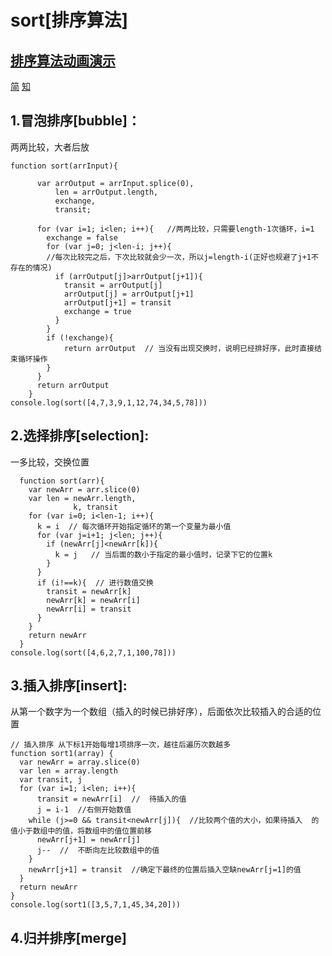 # sort[排序算法]   
## [排序算法动画演示](https://visualgo.net/en/sorting)  

[简](http://www.jianshu.com/p/7e6589306a27)
[知](https://zhuanlan.zhihu.com/p/27095748)

## 1.冒泡排序[bubble]：    
两两比较，大者后放
```
function sort(arrInput){

      var arrOutput = arrInput.splice(0),
          len = arrOutput.length,
          exchange,
          transit;
          
      for (var i=1; i<len; i++){   //两两比较，只需要length-1次循环，i=1
        exchange = false
        for (var j=0; j<len-i; j++){  
        //每次比较完之后，下次比较就会少一次，所以j=length-i(正好也规避了j+1不存在的情况)
          if (arrOutput[j]>arrOutput[j+1]){
            transit = arrOutput[j]
            arrOutput[j] = arrOutput[j+1]
            arrOutput[j+1] = transit
            exchange = true
          }  
        }
        if (!exchange){
            return arrOutput  // 当没有出现交换时，说明已经排好序，此时直接结束循环操作
        }
      }
      return arrOutput
    }
console.log(sort([4,7,3,9,1,12,74,34,5,78]))
```

## 2.选择排序[selection]:
一多比较，交换位置
```
  function sort(arr){
    var newArr = arr.slice(0)
    var len = newArr.length,
              k, transit
    for (var i=0; i<len-1; i++){
      k = i  // 每次循环开始指定循环的第一个变量为最小值
      for (var j=i+1; j<len; j++){
        if (newArr[j]<newArr[k]){
          k = j   // 当后面的数小于指定的最小值时，记录下它的位置k
        }
      }
      if (i!==k){  // 进行数值交换
        transit = newArr[k]
        newArr[k] = newArr[i]
        newArr[i] = transit
      }
    }
    return newArr 
  }
console.log(sort([4,6,2,7,1,100,78]))
```
## 3.插入排序[insert]:   
从第一个数字为一个数组（插入的时候已排好序），后面依次比较插入的合适的位置
```
// 插入排序 从下标1开始每增1项排序一次，越往后遍历次数越多
function sort1(array) {
  var newArr = array.slice(0)
  var len = array.length
  var transit, j
  for (var i=1; i<len; i++){
      transit = newArr[i]  //  待插入的值
      j = i-1  //右侧开始数值
    while (j>=0 && transit<newArr[j]){  //比较两个值的大小，如果待插入  的值小于数组中的值，将数组中的值位置前移
      newArr[j+1] = newArr[j]
      j--  //  不断向左比较数组中的值
    }
    newArr[j+1] = transit  //确定下最终的位置后插入空缺newArr[j=1]的值
  }
  return newArr
}
console.log(sort1([3,5,7,1,45,34,20]))
```
## 4.归并排序[merge]

```

```
